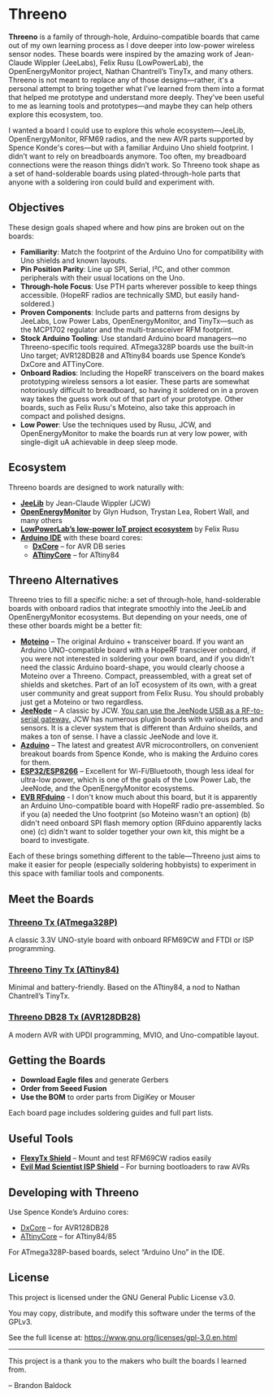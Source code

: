 # Threeno

**Threeno** is a family of through-hole, Arduino-compatible boards that came out of my own learning process as I dove deeper into low-power wireless sensor nodes. These boards were inspired by the amazing work of Jean-Claude Wippler (JeeLabs), Felix Rusu (LowPowerLab), the OpenEnergyMonitor project, Nathan Chantrell’s TinyTx, and many others. Threeno is not meant to replace any of those designs—rather, it's a personal attempt to bring together what I’ve learned from them into a format that helped me prototype and understand more deeply. They’ve been useful to me as learning tools and prototypes—and maybe they can help others explore this ecosystem, too.

I wanted a board I could use to explore this whole ecosystem—JeeLib, OpenEnergyMonitor, RFM69 radios, and the new AVR parts supported by Spence Konde's cores—but with a familiar Arduino Uno shield footprint. I didn’t want to rely on breadboards anymore. Too often, my breadboard connections were the reason things didn’t work. So Threeno took shape as a set of hand-solderable boards using plated-through-hole parts that anyone with a soldering iron could build and experiment with.

## Objectives

These design goals shaped where and how pins are broken out on the boards:

- **Familiarity**: Match the footprint of the Arduino Uno for compatibility with Uno shields and known layouts.
- **Pin Position Parity**: Line up SPI, Serial, I²C, and other common peripherals with their usual locations on the Uno.
- **Through-hole Focus**: Use PTH parts wherever possible to keep things accessible. (HopeRF radios are technically SMD, but easily hand-soldered.)
- **Proven Components**: Include parts and patterns from designs by JeeLabs, Low Power Labs, OpenEnergyMonitor, and TinyTx—such as the MCP1702 regulator and the multi-transceiver RFM footprint.
- **Stock Arduino Tooling**: Use standard Arduino board managers—no Threeno-specific tools required. ATmega328P boards use the built-in Uno target; AVR128DB28 and ATtiny84 boards use Spence Konde’s DxCore and ATTinyCore.
- **Onboard Radios**: Including the HopeRF transceivers on the board makes prototyping wireless sensors a lot easier. These parts are somewhat notoriously difficult to breadboard, so having it soldered on in a proven way takes the guess work out of that part of your prototype. Other boards, such as Felix Rusu's Moteino, also take this approach in compact and polished designs.
- **Low Power**: Use the techniques used by Rusu, JCW, and OpenEnergyMonitor to make the boards run at very low power, with single-digit uA achievable in deep sleep mode.

## Ecosystem

Threeno boards are designed to work naturally with:

- [**JeeLib**](https://github.com/jeelabs/jeelib) by Jean-Claude Wippler (JCW)
- [**OpenEnergyMonitor**](https://openenergymonitor.org/) by Glyn Hudson, Trystan Lea, Robert Wall, and many others
- [**LowPowerLab’s low-power IoT project ecosystem**](https://lowpowerlab.com) by Felix Rusu
- [**Arduino IDE**](https://www.arduino.cc/en/software) with these board cores:
  - [**DxCore**](https://github.com/SpenceKonde/DxCore) – for AVR DB series
  - [**ATtinyCore**](https://github.com/SpenceKonde/ATTinyCore) – for ATtiny84

## Threeno Alternatives

Threeno tries to fill a specific niche: a set of through-hole, hand-solderable boards with onboard radios that integrate smoothly into the JeeLib and OpenEnergyMonitor ecosystems. But depending on your needs, one of these other boards might be a better fit:

- [**Moteino**](https://lowpowerlab.com/guide/moteino/) – The original Arduino + transceiver board. If you want an Arduino UNO-compatible board with a HopeRF transciever onboard, if you were not interested in soldering your own board, and if you didn't need the classic Arduino board-shape, you would clearly choose a Moteino over a Threeno. Compact, preassembled, with a great set of shields and sketches. Part of an IoT ecosystem of its own, with a great user community and great support from Felix Rusu. You should probably just get a Moteino or two regardless. 
- [**JeeNode**](https://web.archive.org/web/20201130081805/https://jeelabs.org/docs/hardware/jnclassic/) – A classic by JCW. [You can use the JeeNode USB as a RF-to-serial gateway.](https://community.openenergymonitor.org/t/receiving-jeelib-classic-and-lowpowerlab-in-parallel/22563) JCW has numerous plugin boards with various parts and sensors. It is a clever system that is different than Arduino sheilds, and makes a ton of sense. I have a classic JeeNode and love it.
- [**Azduino**](https://azduino.com) – The latest and greatest AVR microcontrollers, on convenient breakout boards from Spence Konde, who is making the Arduino cores for them.
- [**ESP32/ESP8266**](https://en.wikipedia.org/wiki/ESP32) – Excellent for Wi-Fi/Bluetooth, though less ideal for ultra-low power, which is one of the goals of the Low Power Lab, the JeeNode, and the OpenEnergyMonitor ecosystems.
- [**EVB RFduino**](https://dwmzone.com/en/hoperf/67-657-hoperf-dk-evb-rfduino-board.html?gQT=1) - I don't know much about this board, but it is apparently an Arduino Uno-compatible board with HopeRF radio pre-assembled. So if you (a) needed the Uno footprint (so Moteino wasn't an option) (b) didn't need onboard SPI flash memory option (RFduino apparently lacks one) (c) didn't want to solder together your own kit, this might be a board to investigate.

Each of these brings something different to the table—Threeno just aims to make it easier for people (especially soldering hobbyists) to experiment in this space with familiar tools and components.

## Meet the Boards

### [Threeno Tx (ATmega328P)](ThreenoTx.md)
A classic 3.3V UNO-style board with onboard RFM69CW and FTDI or ISP programming.

### [Threeno Tiny Tx (ATtiny84)](ThreenoTinyTx.md)
Minimal and battery-friendly. Based on the ATtiny84, a nod to Nathan Chantrell’s TinyTx.

### [Threeno DB28 Tx (AVR128DB28)](ThreenoDB28.md)
A modern AVR with UPDI programming, MVIO, and Uno-compatible layout.

## Getting the Boards

- **Download Eagle files** and generate Gerbers
- **Order from Seeed Fusion**
- **Use the BOM** to order parts from DigiKey or Mouser

Each board page includes soldering guides and full part lists.

## Useful Tools

- [**FlexyTx Shield**](https://lowpowerlab.com/shop/flexytx) – Mount and test RFM69CW radios easily
- [**Evil Mad Scientist ISP Shield**](https://shop.evilmadscientist.com/productsmenu/652) – For burning bootloaders to raw AVRs

## Developing with Threeno

Use Spence Konde’s Arduino cores:

- [DxCore](https://github.com/SpenceKonde/DxCore) – for AVR128DB28
- [ATtinyCore](https://github.com/SpenceKonde/ATTinyCore) – for ATtiny84/85

For ATmega328P-based boards, select “Arduino Uno” in the IDE.

## License

This project is licensed under the GNU General Public License v3.0.

You may copy, distribute, and modify this software under the terms of the GPLv3.

See the full license at: https://www.gnu.org/licenses/gpl-3.0.en.html

---

This project is a thank you to the makers who built the boards I learned from.

– Brandon Baldock
